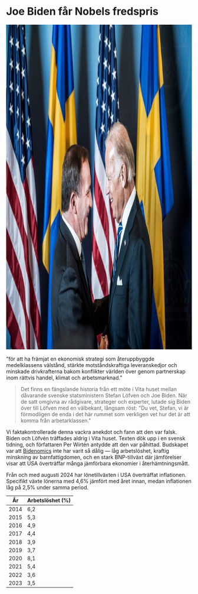 [description]: # "Allt om falska nyheter. Samizdat är en innehållshanteringsplattform med möjlighet att lagra innehåll på en USB-pinne"
[keywords]: # "censur,CMS,falska nyheter,samizdat,publicering,artificiell intelligens,öppen källkod"

# Joe Biden får Nobels fredspris

<img src="bidenlofven.jpg" id="selectedimage" class="img-fluid mb-2 d-block" width="1320" height="879" alt="Joe Biden träffar Sveriges statsminister Stefan Löfvén" />

”för att ha främjat en ekonomisk strategi som återuppbyggde medelklassens välstånd, stärkte motståndskraftiga leveranskedjor och minskade drivkrafterna bakom konflikter världen över genom partnerskap inom rättvis handel, klimat och arbetsmarknad.”

<blockquote>
Det finns en fängslande historia från ett möte i Vita huset mellan dåvarande svenske statsministern Stefan Löfven och Joe Biden. När de satt omgivna av rådgivare, strateger och experter, lutade sig Biden över till Löfven med en välbekant, långsam röst: "Du vet, Stefan, vi är förmodligen de enda i det här rummet som verkligen vet hur det är att komma från arbetarklassen."
</blockquote>

Vi faktakontrollerade denna vackra anekdot och fann att den var falsk. Biden och Löfvén träffades aldrig i Vita huset.
Texten dök upp i en svensk tidning, och författaren Per Wirtén antydde att den var påhittad. Budskapet var
att [Bidenomics](https://en.wikipedia.org/wiki/Economic_policy_of_the_Joe_Biden_administration) inte har varit 
så dålig &mdash; låg arbetslöshet, kraftig minskning av barnfattigdomen,
och en stark BNP-tillväxt där jämförelser visar att USA överträffar många jämförbara ekonomier i återhämtningsmått.

Från och med augusti 2024 har lönetillväxten i USA överträffat inflationen. Specifikt
växte lönerna med 4,6% jämfört med året innan, medan inflationen låg på 2,5% under samma period.

<div class="table-responsive">
  <table class="table table-bordered">
    <thead>
      <tr>
        <th>År</th>
        <th>Arbetslöshet (%)</th>
      </tr>
    </thead>
    <tbody>
      <tr><td>2014</td><td>6,2</td></tr>
      <tr><td>2015</td><td>5,3</td></tr>
      <tr><td>2016</td><td>4,9</td></tr>
      <tr><td>2017</td><td>4,4</td></tr>
      <tr><td>2018</td><td>3,9</td></tr>
      <tr><td>2019</td><td>3,7</td></tr>
      <tr><td>2020</td><td>8,1</td></tr>
      <tr><td>2021</td><td>5,4</td></tr>
      <tr><td>2022</td><td>3,6</td></tr>
      <tr><td>2023</td><td>3,5</td></tr>
    </tbody>
  </table>
</div>